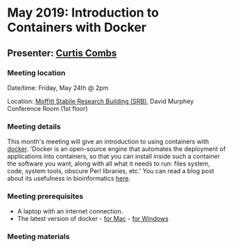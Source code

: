 # May 2019: Introduction to Containers with Docker
## Presenter: [Curtis Combs](mailto:curtis.combs@moffitt.org)
### Meeting location
Date/time: Friday, May 24th @ 2pm

Location: [Moffitt Stabile Research Building (SRB)](https://goo.gl/maps/o6j3rtTuxCB2), David Murphey Conference Room (1st floor)

### Meeting details
This month's meeting will give an introduction to using containers with [docker](https://www.docker.com/). 'Docker is an open-source engine that automates the deployment of applications into containers, so that you can install inside such a container the software you want, along with all what it needs to run: files system, code, system tools, obscure Perl libraries, etc.' You can read a blog post about its usefulness in bioinformatics [here](https://www.molecularecologist.com/2016/05/docker-making-our-bioinformatics-easier-and-more-reproducible/).

### Meeting prerequisites
* A laptop with an internet connection.
* The latest version of docker - [for Mac](https://docs.docker.com/v17.12/docker-for-mac/install/) - [for Windows](https://docs.docker.com/v17.12/docker-for-windows/install/)

### Meeting materials
